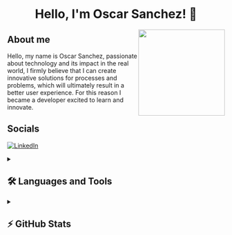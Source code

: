 <h1 align="center">
  Hello, I'm Oscar Sanchez! 👋
</h1>

<img align="right" height="200" src="https://user-images.githubusercontent.com/58518192/87162442-bf3e8180-c2e7-11ea-9f2a-53a50306b7ce.gif" />

## About me

<p>Hello, my name is Oscar Sanchez, passionate about technology and its impact in the real world, I firmly believe that I can create innovative solutions for processes and problems, which will ultimately result in a better user experience. For this reason I became a developer excited to learn and innovate.</p>

<!--<p align="left">
      <a href="https://github.com/osukarusof?tab=followers">
         <img alt="followers" title="Follow me on Github" src="https://custom-icon-badges.demolab.com/github/followers/osukarusof?color=236ad3&labelColor=1155ba&style=for-the-badge&logo=person-add&label=Follow&logoColor=white"/></a>
         
  <a href="https://github.com/osukarusof?tab=repositories">
    <img alt="total repositories" title="Total stars on GitHub" src="https://custom-icon-badges.demolab.com/github/stars/osukarusof?color=55960c&style=for-the-badge&labelColor=488207&logo=repo"/>
  </a>
</p>-->


## Socials

[![LinkedIn](https://img.shields.io/badge/linkedin-%230077B5.svg?style=for-the-badge&logo=linkedin&logoColor=white)](https://www.linkedin.com/in/oscaredusan/)

<details> 
<summary><h2> 🛠️ Languages and Tools</h2></summary>

![PHP](https://img.shields.io/badge/php-%23777BB4.svg?style=flat-square&logo=php&logoColor=white)
![Laravel](https://img.shields.io/badge/laravel-%23FF2D20.svg?style=flat-square&logo=laravel&logoColor=white)
![Symfony](https://img.shields.io/badge/symfony-%23000000.svg?style=flat-square&logo=symfony&logoColor=white)
![Java](https://img.shields.io/badge/java-%23ED8B00.svg?style=flat-square&logo=openjdk&logoColor=white)
![Spring](https://img.shields.io/badge/spring-%236DB33F.svg?style=flat-square&logo=spring&logoColor=white)
![JavaScript](https://img.shields.io/badge/javascript-%23323330.svg?style=flat-square&logo=javascript&logoColor=%23F7DF1E)
![NestJS](https://img.shields.io/badge/nestjs-%23E0234E.svg?style=flat-square&logo=nestjs&logoColor=white)
![TypeScript](https://img.shields.io/badge/typescript-%23007ACC.svg?style=flat-square&logo=typescript&logoColor=white)

![MySQL](https://img.shields.io/badge/mysql-%2300f.svg?style=flat-square&logo=mysql&logoColor=white)
![Postgres](https://img.shields.io/badge/postgres-%23316192.svg?style=flat-square&logo=postgresql&logoColor=white)
![Oracle](https://img.shields.io/badge/Oracle-F80000?style=flat-square&logo=oracle&logoColor=white)
![MongoDB](https://img.shields.io/badge/MongoDB-%234ea94b.svg?style=flat-square&logo=mongodb&logoColor=white)

![AWS](https://img.shields.io/badge/AWS-%23FF9900.svg?style=flat-square&logo=amazon-aws&logoColor=white)
![RabbitMQ](https://img.shields.io/badge/Rabbitmq-FF6600?style=flat-square&logo=rabbitmq&logoColor=white)
</details>

<details>
  <summary><h2> ⚡ GitHub Stats</h2></summary>
  
  <a href="https://github.com/anuraghazra/github-readme-stats">
    <img height=180 align="left" src="https://github-readme-stats.vercel.app/api?username=osukarusof&theme=dark&card_width=320" />
  </a>
  
  <a href="https://github.com/anuraghazra/github-readme-stats">
    <img height=180 align="right" src="https://github-readme-stats.vercel.app/api?username=osukarusof&show_icons=true&theme=dark&card_width=320" />
  </a>

  <a href="https://github.com/anuraghazra/convoychat">
    <img height=117 align="center" src="https://github-readme-stats.vercel.app/api/top-langs/?username=osukarusof&size_weight=0.5&count_weight=0.5&theme=dark&hide_progress=true" />
  </a>
  
  
</details>



